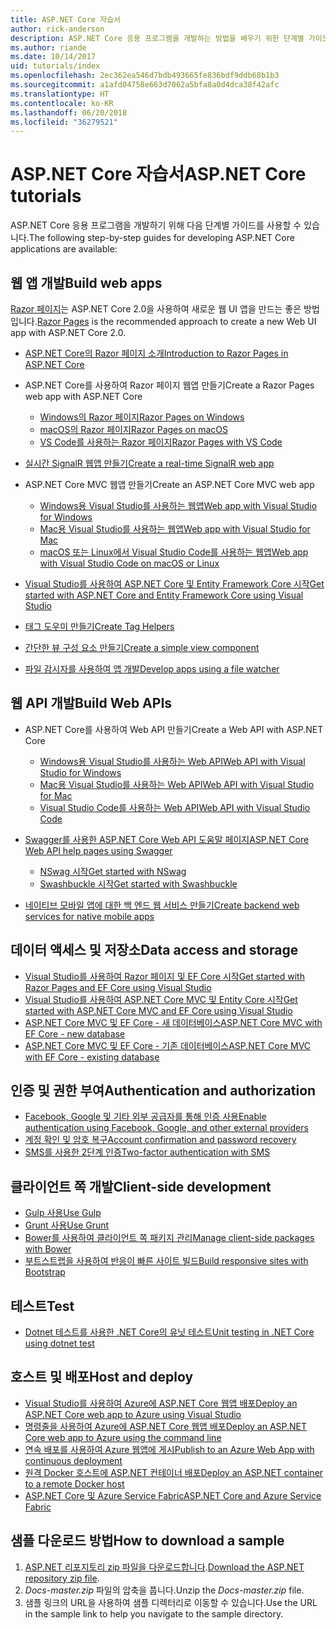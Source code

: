 ```yaml
---
title: ASP.NET Core 자습서
author: rick-anderson
description: ASP.NET Core 응용 프로그램을 개발하는 방법을 배우기 위한 단계별 가이드 목록입니다.
ms.author: riande
ms.date: 10/14/2017
uid: tutorials/index
ms.openlocfilehash: 2ec362ea546d7bdb493665fe836bdf9ddb68b1b3
ms.sourcegitcommit: a1afd04758e663d7062a5bfa8a0d4dca38f42afc
ms.translationtype: HT
ms.contentlocale: ko-KR
ms.lasthandoff: 06/20/2018
ms.locfileid: "36279521"
---
```

# <a name="aspnet-core-tutorials"></a><span data-ttu-id="7aa57-103">ASP.NET Core 자습서</span><span class="sxs-lookup"><span data-stu-id="7aa57-103">ASP.NET Core tutorials</span></span>

<span data-ttu-id="7aa57-104">ASP.NET Core 응용 프로그램을 개발하기 위해 다음 단계별 가이드를 사용할 수 있습니다.</span><span class="sxs-lookup"><span data-stu-id="7aa57-104">The following step-by-step guides for developing ASP.NET Core applications are available:</span></span>

## <a name="build-web-apps"></a><span data-ttu-id="7aa57-105">웹 앱 개발</span><span class="sxs-lookup"><span data-stu-id="7aa57-105">Build web apps</span></span>

<span data-ttu-id="7aa57-106">[Razor 페이지](xref:razor-pages/index)는 ASP.NET Core 2.0을 사용하여 새로운 웹 UI 앱을 만드는 좋은 방법입니다.</span><span class="sxs-lookup"><span data-stu-id="7aa57-106">[Razor Pages](xref:razor-pages/index) is the recommended approach to create a new Web UI app with ASP.NET Core 2.0.</span></span>

* [<span data-ttu-id="7aa57-107">ASP.NET Core의 Razor 페이지 소개</span><span class="sxs-lookup"><span data-stu-id="7aa57-107">Introduction to Razor Pages in ASP.NET Core</span></span>](xref:razor-pages/index)
* <span data-ttu-id="7aa57-108">ASP.NET Core를 사용하여 Razor 페이지 웹앱 만들기</span><span class="sxs-lookup"><span data-stu-id="7aa57-108">Create a Razor Pages web app with ASP.NET Core</span></span>

   * [<span data-ttu-id="7aa57-109">Windows의 Razor 페이지</span><span class="sxs-lookup"><span data-stu-id="7aa57-109">Razor Pages on Windows</span></span>](xref:tutorials/razor-pages/index)
   * [<span data-ttu-id="7aa57-110">macOS의 Razor 페이지</span><span class="sxs-lookup"><span data-stu-id="7aa57-110">Razor Pages on macOS</span></span>](xref:tutorials/razor-pages-mac/index)
   * [<span data-ttu-id="7aa57-111">VS Code를 사용하는 Razor 페이지</span><span class="sxs-lookup"><span data-stu-id="7aa57-111">Razor Pages with VS Code</span></span>](xref:tutorials/razor-pages-vsc/index)  

* [<span data-ttu-id="7aa57-112">실시간 SignalR 웹앱 만들기</span><span class="sxs-lookup"><span data-stu-id="7aa57-112">Create a real-time SignalR web app</span></span>](xref:tutorials/signalr)

* <span data-ttu-id="7aa57-113">ASP.NET Core MVC 웹앱 만들기</span><span class="sxs-lookup"><span data-stu-id="7aa57-113">Create an ASP.NET Core MVC web app</span></span>

   * [<span data-ttu-id="7aa57-114">Windows용 Visual Studio를 사용하는 웹앱</span><span class="sxs-lookup"><span data-stu-id="7aa57-114">Web app with Visual Studio for Windows</span></span>](xref:tutorials/first-mvc-app/index)
   * [<span data-ttu-id="7aa57-115">Mac용 Visual Studio를 사용하는 웹앱</span><span class="sxs-lookup"><span data-stu-id="7aa57-115">Web app with Visual Studio for Mac</span></span>](xref:tutorials/first-mvc-app-mac/index)
   * [<span data-ttu-id="7aa57-116">macOS 또는 Linux에서 Visual Studio Code를 사용하는 웹앱</span><span class="sxs-lookup"><span data-stu-id="7aa57-116">Web app with Visual Studio Code on macOS or Linux</span></span>](xref:tutorials/first-mvc-app-xplat/index)

* [<span data-ttu-id="7aa57-117">Visual Studio를 사용하여 ASP.NET Core 및 Entity Framework Core 시작</span><span class="sxs-lookup"><span data-stu-id="7aa57-117">Get started with ASP.NET Core and Entity Framework Core using Visual Studio</span></span>](xref:data/ef-mvc/index)
* [<span data-ttu-id="7aa57-118">태그 도우미 만들기</span><span class="sxs-lookup"><span data-stu-id="7aa57-118">Create Tag Helpers</span></span>](xref:mvc/views/tag-helpers/authoring)
* [<span data-ttu-id="7aa57-119">간단한 뷰 구성 요소 만들기</span><span class="sxs-lookup"><span data-stu-id="7aa57-119">Create a simple view component</span></span>](xref:mvc/views/view-components#walkthrough-creating-a-simple-view-component)
* [<span data-ttu-id="7aa57-120">파일 감시자를 사용하여 앱 개발</span><span class="sxs-lookup"><span data-stu-id="7aa57-120">Develop apps using a file watcher</span></span>](xref:tutorials/dotnet-watch)

## <a name="build-web-apis"></a><span data-ttu-id="7aa57-121">웹 API 개발</span><span class="sxs-lookup"><span data-stu-id="7aa57-121">Build Web APIs</span></span>

* <span data-ttu-id="7aa57-122">ASP.NET Core를 사용하여 Web API 만들기</span><span class="sxs-lookup"><span data-stu-id="7aa57-122">Create a Web API with ASP.NET Core</span></span>

  * [<span data-ttu-id="7aa57-123">Windows용 Visual Studio를 사용하는 Web API</span><span class="sxs-lookup"><span data-stu-id="7aa57-123">Web API with Visual Studio for Windows</span></span>](xref:tutorials/first-web-api)
  * [<span data-ttu-id="7aa57-124">Mac용 Visual Studio를 사용하는 Web API</span><span class="sxs-lookup"><span data-stu-id="7aa57-124">Web API with Visual Studio for Mac</span></span>](xref:tutorials/first-web-api-mac)
  * [<span data-ttu-id="7aa57-125">Visual Studio Code를 사용하는 Web API</span><span class="sxs-lookup"><span data-stu-id="7aa57-125">Web API with Visual Studio Code</span></span>](xref:tutorials/web-api-vsc)

* [<span data-ttu-id="7aa57-126">Swagger를 사용한 ASP.NET Core Web API 도움말 페이지</span><span class="sxs-lookup"><span data-stu-id="7aa57-126">ASP.NET Core Web API help pages using Swagger</span></span>](xref:tutorials/web-api-help-pages-using-swagger)
  * [<span data-ttu-id="7aa57-127">NSwag 시작</span><span class="sxs-lookup"><span data-stu-id="7aa57-127">Get started with NSwag</span></span>](xref:tutorials/get-started-with-nswag)
  * [<span data-ttu-id="7aa57-128">Swashbuckle 시작</span><span class="sxs-lookup"><span data-stu-id="7aa57-128">Get started with Swashbuckle</span></span>](xref:tutorials/get-started-with-swashbuckle)

* [<span data-ttu-id="7aa57-129">네이티브 모바일 앱에 대한 백 엔드 웹 서비스 만들기</span><span class="sxs-lookup"><span data-stu-id="7aa57-129">Create backend web services for native mobile apps</span></span>](xref:mobile/native-mobile-backend)

## <a name="data-access-and-storage"></a><span data-ttu-id="7aa57-130">데이터 액세스 및 저장소</span><span class="sxs-lookup"><span data-stu-id="7aa57-130">Data access and storage</span></span>

* [<span data-ttu-id="7aa57-131">Visual Studio를 사용하여 Razor 페이지 및 EF Core 시작</span><span class="sxs-lookup"><span data-stu-id="7aa57-131">Get started with Razor Pages and EF Core using Visual Studio</span></span>](xref:data/ef-rp/intro)
* [<span data-ttu-id="7aa57-132">Visual Studio를 사용하여 ASP.NET Core MVC 및 Entity Core 시작</span><span class="sxs-lookup"><span data-stu-id="7aa57-132">Get started with ASP.NET Core MVC and EF Core using Visual Studio</span></span>](xref:data/ef-mvc/index)
* [<span data-ttu-id="7aa57-133">ASP.NET Core MVC 및 EF Core - 새 데이터베이스</span><span class="sxs-lookup"><span data-stu-id="7aa57-133">ASP.NET Core MVC with EF Core - new database</span></span>](/ef/core/get-started/aspnetcore/new-db)
* [<span data-ttu-id="7aa57-134">ASP.NET Core MVC 및 EF Core - 기존 데이터베이스</span><span class="sxs-lookup"><span data-stu-id="7aa57-134">ASP.NET Core MVC with EF Core - existing database</span></span>](/ef/core/get-started/aspnetcore/existing-db)

## <a name="authentication-and-authorization"></a><span data-ttu-id="7aa57-135">인증 및 권한 부여</span><span class="sxs-lookup"><span data-stu-id="7aa57-135">Authentication and authorization</span></span>

* [<span data-ttu-id="7aa57-136">Facebook, Google 및 기타 외부 공급자를 통해 인증 사용</span><span class="sxs-lookup"><span data-stu-id="7aa57-136">Enable authentication using Facebook, Google, and other external providers</span></span>](xref:security/authentication/social/index)
* [<span data-ttu-id="7aa57-137">계정 확인 및 암호 복구</span><span class="sxs-lookup"><span data-stu-id="7aa57-137">Account confirmation and password recovery</span></span>](xref:security/authentication/accconfirm)
* [<span data-ttu-id="7aa57-138">SMS를 사용한 2단계 인증</span><span class="sxs-lookup"><span data-stu-id="7aa57-138">Two-factor authentication with SMS</span></span>](xref:security/authentication/2fa)

## <a name="client-side-development"></a><span data-ttu-id="7aa57-139">클라이언트 쪽 개발</span><span class="sxs-lookup"><span data-stu-id="7aa57-139">Client-side development</span></span>

* [<span data-ttu-id="7aa57-140">Gulp 사용</span><span class="sxs-lookup"><span data-stu-id="7aa57-140">Use Gulp</span></span>](xref:client-side/using-gulp)
* [<span data-ttu-id="7aa57-141">Grunt 사용</span><span class="sxs-lookup"><span data-stu-id="7aa57-141">Use Grunt</span></span>](xref:client-side/using-grunt)
* [<span data-ttu-id="7aa57-142">Bower를 사용하여 클라이언트 쪽 패키지 관리</span><span class="sxs-lookup"><span data-stu-id="7aa57-142">Manage client-side packages with Bower</span></span>](xref:client-side/bower)
* [<span data-ttu-id="7aa57-143">부트스트랩을 사용하여 반응이 빠른 사이트 빌드</span><span class="sxs-lookup"><span data-stu-id="7aa57-143">Build responsive sites with Bootstrap</span></span>](xref:client-side/bootstrap)

## <a name="test"></a><span data-ttu-id="7aa57-144">테스트</span><span class="sxs-lookup"><span data-stu-id="7aa57-144">Test</span></span>

* [<span data-ttu-id="7aa57-145">Dotnet 테스트를 사용한 .NET Core의 유닛 테스트</span><span class="sxs-lookup"><span data-stu-id="7aa57-145">Unit testing in .NET Core using dotnet test</span></span>](/dotnet/articles/core/testing/unit-testing-with-dotnet-test)

## <a name="host-and-deploy"></a><span data-ttu-id="7aa57-146">호스트 및 배포</span><span class="sxs-lookup"><span data-stu-id="7aa57-146">Host and deploy</span></span>

* [<span data-ttu-id="7aa57-147">Visual Studio를 사용하여 Azure에 ASP.NET Core 웹앱 배포</span><span class="sxs-lookup"><span data-stu-id="7aa57-147">Deploy an ASP.NET Core web app to Azure using Visual Studio</span></span>](xref:tutorials/publish-to-azure-webapp-using-vs)
* [<span data-ttu-id="7aa57-148">명령줄을 사용하여 Azure에 ASP.NET Core 웹앱 배포</span><span class="sxs-lookup"><span data-stu-id="7aa57-148">Deploy an ASP.NET Core web app to Azure using the command line</span></span>](xref:tutorials/publish-to-azure-webapp-using-cli)
* [<span data-ttu-id="7aa57-149">연속 배포를 사용하여 Azure 웹앱에 게시</span><span class="sxs-lookup"><span data-stu-id="7aa57-149">Publish to an Azure Web App with continuous deployment</span></span>](xref:host-and-deploy/azure-apps/azure-continuous-deployment)
* [<span data-ttu-id="7aa57-150">원격 Docker 호스트에 ASP.NET 컨테이너 배포</span><span class="sxs-lookup"><span data-stu-id="7aa57-150">Deploy an ASP.NET container to a remote Docker host</span></span>](/azure/vs-azure-tools-docker-hosting-web-apps-in-docker)
* [<span data-ttu-id="7aa57-151">ASP.NET Core 및 Azure Service Fabric</span><span class="sxs-lookup"><span data-stu-id="7aa57-151">ASP.NET Core and Azure Service Fabric</span></span>](/azure/service-fabric/service-fabric-add-a-web-frontend)

<a name="download"></a>
## <a name="how-to-download-a-sample"></a><span data-ttu-id="7aa57-152">샘플 다운로드 방법</span><span class="sxs-lookup"><span data-stu-id="7aa57-152">How to download a sample</span></span>

1. <span data-ttu-id="7aa57-153">[ASP.NET 리포지토리 zip 파일을 다운로드합니다](https://codeload.github.com/aspnet/Docs/zip/master).</span><span class="sxs-lookup"><span data-stu-id="7aa57-153">[Download the ASP.NET repository zip file](https://codeload.github.com/aspnet/Docs/zip/master).</span></span>
1. <span data-ttu-id="7aa57-154">*Docs-master.zip* 파일의 압축을 풉니다.</span><span class="sxs-lookup"><span data-stu-id="7aa57-154">Unzip the *Docs-master.zip* file.</span></span>
1. <span data-ttu-id="7aa57-155">샘플 링크의 URL을 사용하여 샘플 디렉터리로 이동할 수 있습니다.</span><span class="sxs-lookup"><span data-stu-id="7aa57-155">Use the URL in the sample link to help you navigate to the sample directory.</span></span>
